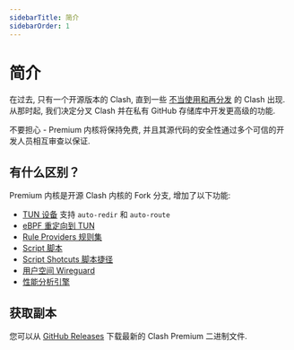 ```yaml
---
sidebarTitle: 简介
sidebarOrder: 1
---
```


# 简介

在过去, 只有一个开源版本的 Clash, 直到一些 [不当使用和再分发](https://github.com/Autlin/core/issues/541#issuecomment-672029110) 的 Clash 出现. 从那时起, 我们决定分叉 Clash 并在私有 GitHub 存储库中开发更高级的功能.

不要担心 - Premium 内核将保持免费, 并且其源代码的安全性通过多个可信的开发人员相互审查以保证.

## 有什么区别？

Premium 内核是开源 Clash 内核的 Fork 分支, 增加了以下功能:

- [TUN 设备](/zh_CN/premium/tun-device) 支持 `auto-redir` 和 `auto-route`
- [eBPF 重定向到 TUN](/zh_CN/premium/ebpf)
- [Rule Providers 规则集](/zh_CN/premium/rule-providers)
- [Script 脚本](/zh_CN/premium/script)
- [Script Shotcuts 脚本捷径](/zh_CN/premium/script-shortcuts)
- [用户空间 Wireguard](/zh_CN/premium/userspace-wireguard)
- [性能分析引擎](/zh_CN/premium/the-profiling-engine)

## 获取副本

您可以从 [GitHub Releases](https://github.com/Autlin/core/releases/tag/premium) 下载最新的 Clash Premium 二进制文件.
